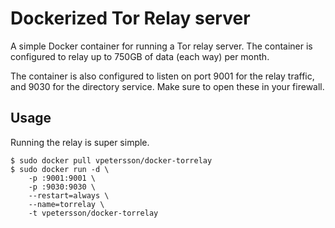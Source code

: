 # Dockerized Tor Relay server

A simple Docker container for running a Tor relay server. The container is configured to relay up to 750GB of data (each way) per month.

The container is also configured to listen on port 9001 for the relay traffic, and 9030 for the directory service. Make sure to open these in your firewall.

## Usage

Running the relay is super simple.

    $ sudo docker pull vpetersson/docker-torrelay
    $ sudo docker run -d \
        -p :9001:9001 \
        -p :9030:9030 \
        --restart=always \
        --name=torrelay \
        -t vpetersson/docker-torrelay
